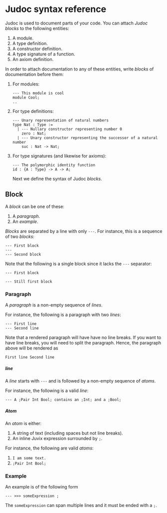 # Judoc syntax reference
Judoc is used to document parts of your code. You can attach *Judoc
blocks* to the following entities:

1. A module.
2. A type definition.
3. A constructor definition.
4. A type signature of a function.
5. An axiom definition.

In order to attach documentation to any of these entities, write *blocks* of
documentation before them:

1. For modules:
   ```
   --- This module is cool
   module Cool;
   ..
   ```
2. For type definitions:
   ```
   --- Unary representation of natural numbers
   type Nat : Type :=
     | --- Nullary constructor representing number 0
       zero : Nat;
     | --- Unary constructor representing the successor of a natural number
       suc : Nat -> Nat;
   ```
3. For type signatures (and likewise for axioms):
   ```
   --- The polymorphic identity function
   id : {A : Type} -> A -> A;
   ```
   
   Next we define the syntax of Judoc *blocks*.

## Block

A *block* can be one of these:
1. A *paragraph*.
2. An *example*.

*Blocks* are separated by a line with only `---`.
For instance, this is a sequence of two *blocks*:
```
--- First block
---
--- Second block
```

Note that the following is a single block since it lacks the `---` separator:
```
--- First block

--- Still first block
```

### Paragraph
A *paragraph* is a non-empty sequence of *lines*.

For instance, the following is a paragraph with two *lines*:
```
--- First line
--- Second line
```

Note that a rendered paragraph will have have no line breaks. If you want to
have line breaks, you will need to split the paragraph. Hence, the paragraph
above will be rendered as
```
First line Second line
```

##### line
A *line* starts with `---` and is followed by a non-empty sequence of
*atoms*.

For instance, the following is a valid *line*:
```
--- A ;Pair Int Bool; contains an ;Int; and a ;Bool;
```

##### Atom
An *atom* is either:
1. A string of text (including spaces but not line breaks).
2. An inline Juvix expression surrounded by `;`.

For instance, the following are valid *atoms*:
1. `I am some text.`
2. `;Pair Int Bool;`

### Example
An example is of the following form
```
--- >>> someExpression ;
```
The `someExpression` can span multiple lines and it must be ended with a `;`.

